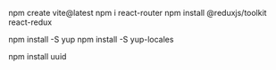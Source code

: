 npm create vite@latest
npm i react-router
npm install @reduxjs/toolkit react-redux

npm install -S yup
npm install -S yup-locales

npm install uuid
